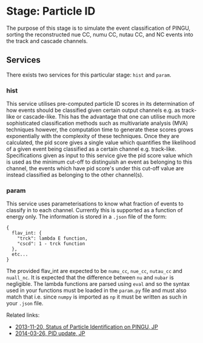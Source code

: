 # Stage: Particle ID

The purpose of this stage is to simulate the event classification of
PINGU, sorting the reconstructed nue CC, numu CC, nutau CC, and NC
events into the track and cascade channels.

## Services

There exists two services for this particular stage: `hist` and `param`.

### hist
This service utilises pre-computed particle ID scores in its determination of
how events should be classified given certain output channels e.g. as
track-like or cascade-like. This has the advantage that one can utilise much
more sophisticated classification methods such as multivariate analysis (MVA)
techniques however, the computation time to generate these scores grows
exponentially with the complexity of these techniques. Once they are
calculated, the pid score gives a single value which quantifies the likelihood
of a given event being classified as a certain channel e.g. track-like.
Specifications given as input to this service give the pid score value which is
used as the minimum cut-off to distinguish an event as belonging to this
channel, the events which have pid score's under this cut-off value are instead
classified as belonging to the other channel(s).

### param
This service uses parameterisations to know what fraction of events to classify in to each channel. Currently this is supported as a function of energy only. The information is stored in a `.json` file of the form:

```
{
  flav_int: {
    "trck": lambda E function,
    "cscd": 1 - trck function
  },
  etc...
}
```

The provided flav_int are expected to be `numu_cc`, `nue_cc`, `nutau_cc` and `nuall_nc`. It is expected that the difference between `nu` and `nubar` is negligible. The lambda functions are parsed using `eval` and so the syntax used in your functions must be loaded in the `param.py` file and must also match that i.e. since `numpy` is imported as `np` it must be written as such in your `.json` file.

Related links:
* [2013-11-20, Status of Particle Identification on PINGU, JP](https://wikispaces.psu.edu/download/attachments/173476942/20131120_jpamdandre_PINGUPID.pdf?version=1&modificationDate=1384959568000&api=v2)
* [2014-03-26, PID update, JP](https://wikispaces.psu.edu/download/attachments/194447201/20140326_jpamdandre_PIDinFrame.pdf?version=1&modificationDate=1395806349000&api=v2)
